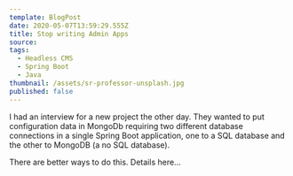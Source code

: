 ```yaml
---
template: BlogPost
date: 2020-05-07T13:59:29.555Z
title: Stop writing Admin Apps
source:
tags:
  - Headless CMS
  - Spring Boot
  - Java
thumbnail: /assets/sr-professor-unsplash.jpg
published: false
---
```


I had an interview for a new project the other day. They wanted to put configuration data in MongoDb requiring two different database connections in a single Spring Boot application, one to a SQL database and the other to MongoDB (a no SQL database).

There are better ways to do this. Details here...
